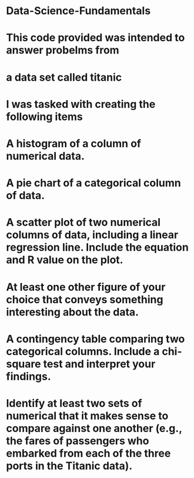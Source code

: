 # Data-Science-Fundamentals
# This code provided was intended to answer probelms from 
# a data set called titanic
# I was tasked with creating the following items
# A histogram of a column of numerical data.
# A pie chart of a categorical column of data.
# A scatter plot of two numerical columns of data, including a linear regression line. Include the equation and R value on the plot.
# At least one other figure of your choice that conveys something interesting about the data.
# A contingency table comparing two categorical columns. Include a chi-square test and interpret your findings.
# Identify at least two sets of numerical that it makes sense to compare against one another (e.g., the fares of passengers who embarked from each of the three ports in the Titanic data).
